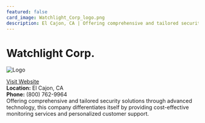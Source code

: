 ```yaml
---
featured: false
card_image: Watchlight_Corp_logo.png
description: El Cajon, CA | Offering comprehensive and tailored security solutions through advanced technology, this company differentiates itself by providing cost-effective monitoring services and personalized customer support.
---
```


# Watchlight Corp.
<img src="Watchlight_Corp_logo.png" alt="Logo" style="max-width: 200px; height: auto;">

<a href="https://www.watchlight.com">Visit Website</a>  
**Location:** El Cajon, CA  
**Phone:** (800) 762-9964 <br>
Offering comprehensive and tailored security solutions through advanced technology, this company differentiates itself by providing cost-effective monitoring services and personalized customer support.
